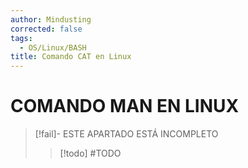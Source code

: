 ```yaml
---
author: Mindusting
corrected: false
tags:
  - OS/Linux/BASH
title: Comando CAT en Linux
---
```


# COMANDO MAN EN LINUX

> [!fail]- ESTE APARTADO ESTÁ INCOMPLETO
> > [!todo] #TODO
